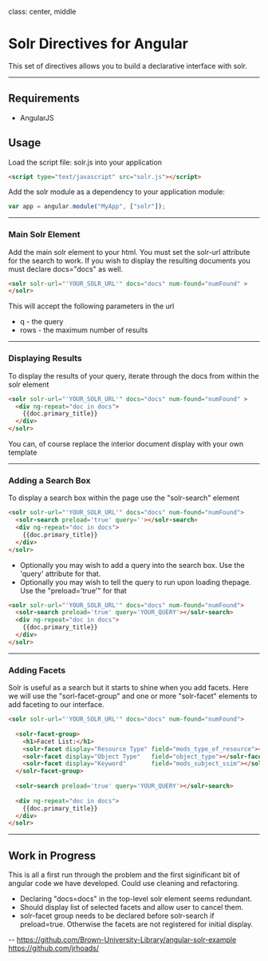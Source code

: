 class: center, middle
# Solr Directives for Angular

This set of directives allows you to build a declarative interface with solr.

---
## Requirements

- AngularJS

## Usage

Load the script file: solr.js into your application
```html
<script type="text/javascript" src="solr.js"></script>
```

Add the solr module as a dependency to your application module:
```js
var app = angular.module("MyApp", ["solr"]);
```

---
### Main Solr Element

Add the main solr element to your html.  You must set the solr-url attribute for the search to work.
If you wish to display the resulting documents you must declare docs="docs" as well.  

```html
<solr solr-url="'YOUR_SOLR_URL'" docs="docs" num-found="numFound" >
</solr>
```

This will accept the following parameters in the url

- q - the query
- rows - the maximum number of results

---
### Displaying Results

To display the results of your query, iterate through the docs from within the solr element

```html
<solr solr-url="'YOUR_SOLR_URL'" docs="docs" num-found="numFound" >
  <div ng-repeat="doc in docs">
    {{doc.primary_title}}
  </div>
</solr>
```

You can, of course replace the interior document display with your own template

---
### Adding a Search Box

To display a search box within the page use the "solr-search" element

```html
<solr solr-url="'YOUR_SOLR_URL'" docs="docs" num-found="numFound">
  <solr-search preload='true' query=''></solr-search>
  <div ng-repeat="doc in docs">
    {{doc.primary_title}}
  </div>
</solr>
```

- Optionally you may wish to add a query into the search box.  Use the 'query' attribute for that.
- Optionally you may wish to tell the query to run upon loading thepage.  Use the "preload='true'" for that

```html
<solr solr-url="'YOUR_SOLR_URL'" docs="docs" num-found="numFound">
  <solr-search preload='true' query='YOUR_QUERY'></solr-search>
  <div ng-repeat="doc in docs">
    {{doc.primary_title}}
  </div>
</solr>
```

---
### Adding Facets

Solr is useful as a search but it starts to shine when you add facets.
Here we will use the "sorl-facet-group" and one or more "solr-facet" elements to add faceting to our interface.

```html
<solr solr-url="'YOUR_SOLR_URL'" docs="docs" num-found="numFound">
  
  <solr-facet-group>
    <h1>Facet List:</h1>
    <solr-facet display="Resource Type" field="mods_type_of_resource"></solr-facet>
    <solr-facet display="Object Type"   field="object_type"></solr-facet>
    <solr-facet display="Keyword"       field="mods_subject_ssim"></solr-facet>
  </solr-facet-group>
              
  <solr-search preload='true' query='YOUR_QUERY'></solr-search>
  
  <div ng-repeat="doc in docs">
    {{doc.primary_title}}
  </div>
</solr>
```

---
## Work in Progress
This is all a first run through the problem and the first siginificant bit of angular code we have developed.
Could use cleaning and refactoring.

- Declaring "docs=docs" in the top-level solr element seems redundant.
- Should display list of selected facets and allow user to cancel them.
- solr-facet group needs to be declared before solr-search if preload=true.  Otherwise the facets are not registered for initial display.

--
<https://github.com/Brown-University-Library/angular-solr-example>
<https://github.com/jrhoads/>


